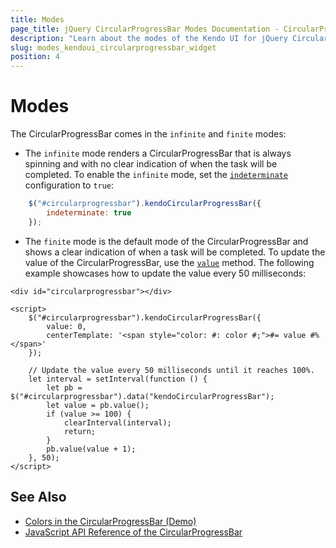```yaml
---
title: Modes
page_title: jQuery CircularProgressBar Modes Documentation - CircularProgressBar Modes
description: "Learn about the modes of the Kendo UI for jQuery CircularProgressBar component."
slug: modes_kendoui_circularprogressbar_widget
position: 4
---
```


# Modes

The CircularProgressBar comes in the `infinite` and `finite` modes:

* The `infinite` mode renders a CircularProgressBar that is always spinning and with no clear indication of when the task will be completed. To enable the `infinite` mode, set the [`indeterminate`](/api/javascript/ui/circularprogressbar/configuration/indeterminate) configuration to `true`:

```javascript
    $("#circularprogressbar").kendoCircularProgressBar({
        indeterminate: true
    });
```

* The `finite` mode is the default mode of the CircularProgressBar and shows a clear indication of when a task will be completed. To update the value of the CircularProgressBar, use the [`value`](/api/javascript/ui/circularprogressbar/methods/value) method. The following example showcases how to update the value every 50 milliseconds:

```dojo
<div id="circularprogressbar"></div>

<script>
    $("#circularprogressbar").kendoCircularProgressBar({
        value: 0,
        centerTemplate: '<span style="color: #: color #;">#= value #%</span>'
    });

    // Update the value every 50 milliseconds until it reaches 100%.
    let interval = setInterval(function () {
        let pb = $("#circularprogressbar").data("kendoCircularProgressBar");
        let value = pb.value();
        if (value >= 100) {
            clearInterval(interval);
            return;
        }
        pb.value(value + 1);
    }, 50);
</script>
```

## See Also

* [Colors in the CircularProgressBar (Demo)](https://demos.telerik.com/kendo-ui/circularprogressbar/colors) 
* [JavaScript API Reference of the CircularProgressBar](/api/javascript/ui/circularprogressbar)